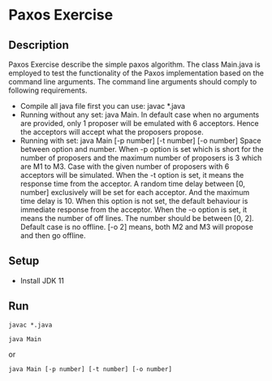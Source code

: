 # Paxos Exercise

## Description
Paxos Exercise describe the simple paxos algorithm.
The class Main.java is employed to test the functionality of the Paxos implementation based on the command line arguments.
The command line arguments should comply to following requirements.

- Compile all java file first you can use: javac *.java
- Running without any set: java Main. In default case when no arguments are provided, only 1 proposer will be emulated with 6 acceptors. Hence the acceptors will accept what the proposers propose.
- Running with set: java Main [-p number] [-t number] [-o number] Space between option and number. When -p option is set which is short for the number of proposers and the maximum number of proposers is 3 which are M1 to M3. Case with the given number of proposers with 6 acceptors will be simulated. When the -t option is set, it means the response time from the acceptor. A random time delay between [0, number] exclusively will be set for each acceptor. And the maximum time delay is 10. When this option is not set, the default behaviour is immediate response from the acceptor. When the -o option is set, it means the number of off lines. The number should be between [0, 2]. Default case is no offline.
[-o 2] means, both M2 and M3 will propose and then go offline.

## Setup
- Install JDK 11

## Run
```shell
javac *.java
```
```shell
java Main
```
or 
```shell
java Main [-p number] [-t number] [-o number]
```